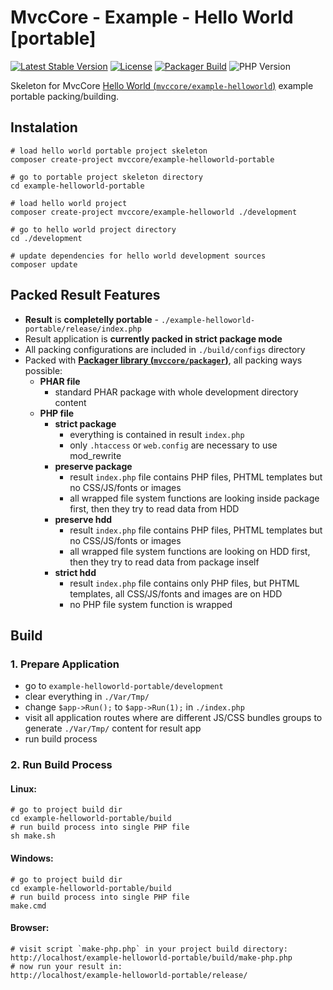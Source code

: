 # MvcCore - Example - Hello World [portable]

[![Latest Stable Version](https://img.shields.io/badge/Stable-v5.0.0-brightgreen.svg?style=plastic)](https://github.com/mvccore/example-helloworld-portable/releases)
[![License](https://img.shields.io/badge/Licence-BSD-brightgreen.svg?style=plastic)](https://github.com/mvccore/example-helloworld-portable/blob/master/LICENCE.md)
[![Packager Build](https://img.shields.io/badge/Packager%20Build-passing-brightgreen.svg?style=plastic)](https://github.com/mvccore/packager)
![PHP Version](https://img.shields.io/badge/PHP->=5.4-brightgreen.svg?style=plastic)

Skeleton for MvcCore [Hello World (`mvccore/example-helloworld`)](https://github.com/mvccore/example-helloworld) example portable packing/building.

## Instalation
```shell
# load hello world portable project skeleton
composer create-project mvccore/example-helloworld-portable

# go to portable project skeleton directory
cd example-helloworld-portable

# load hello world project
composer create-project mvccore/example-helloworld ./development

# go to hello world project directory
cd ./development

# update dependencies for hello world development sources
composer update
```

## Packed Result Features

- **Result** is **completelly portable** - `./example-helloworld-portable/release/index.php`
- Result application is **currently packed in strict package mode**
- All packing configurations are included in `./build/configs` directory
- Packed with [**Packager library (`mvccore/packager`)**](https://github.com/mvccore/packager), all packing ways possible:
  - **PHAR file**
    - standard PHAR package with whole development directory content
  - **PHP file**
    - **strict package**
      - everything is contained in result `index.php`
      - only `.htaccess` or `web.config` are necessary to use mod_rewrite
    - **preserve package**
      - result `index.php` file contains PHP files, 
        PHTML templates but no CSS/JS/fonts or images
      - all wrapped file system functions are looking inside 
        package first, then they try to read data from HDD
    - **preserve hdd**
      - result `index.php` file contains PHP files, 
        PHTML templates but no CSS/JS/fonts or images
      - all wrapped file system functions are looking on HDD first, 
        then they try to read data from package inself
    - **strict hdd**
      - result `index.php` file contains only PHP files, 
        but PHTML templates, all CSS/JS/fonts and images are on HDD
      - no PHP file system function is wrapped

## Build

### 1. Prepare Application
- go to `example-helloworld-portable/development`
- clear everything in `./Var/Tmp/`
- change `$app->Run();` to `$app->Run(1);` in `./index.php`
- visit all application routes where are different JS/CSS bundles 
  groups to generate `./Var/Tmp/` content for result app
- run build process

### 2. Run Build Process

#### Linux:
```shell
# go to project build dir
cd example-helloworld-portable/build
# run build process into single PHP file
sh make.sh
```

#### Windows:
```shell
# go to project build dir
cd example-helloworld-portable/build
# run build process into single PHP file
make.cmd
```

#### Browser:
```shell
# visit script `make-php.php` in your project build directory:
http://localhost/example-helloworld-portable/build/make-php.php
# now run your result in:
http://localhost/example-helloworld-portable/release/
```
